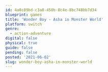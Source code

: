 ```yaml
---
id: 4a8c89bd-c3a0-450b-8c4e-8bc748bb7d34
blueprint: games
title: 'Wonder Boy - Asha in Monster World'
platform: switch
genre:
  - action-adventure
digital: false
physical: true
guide: false
pending: false
posted: '2021-06-02'
slug: wonder-boy-asha-in-monster-world
---
```

